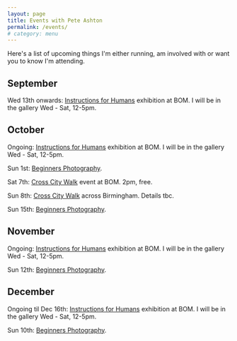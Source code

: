 ```yaml
---
layout: page
title: Events with Pete Ashton
permalink: /events/
# category: menu
---
```


Here's a list of upcoming things I'm either running, am involved with or want you to know I'm attending.


## September

Wed 13th onwards: [Instructions for Humans](http://art.peteashton.com/instructions-for-humans/) exhibition at BOM. I will be in the gallery Wed - Sat, 12-5pm.

## October

Ongoing: [Instructions for Humans](http://art.peteashton.com/instructions-for-humans/) exhibition at BOM. I will be in the gallery Wed - Sat, 12-5pm.

Sun 1st: [Beginners Photography](http://photo-school.co.uk/beginners-photography/).

Sat 7th: [Cross City Walk](http://xcw.org.uk) event at BOM. 2pm, free. 

Sun 8th: [Cross City Walk](http://xcw.org.uk) across Birmingham. Details tbc.

Sun 15th: [Beginners Photography](http://photo-school.co.uk/beginners-photography/).

## November

Ongoing: [Instructions for Humans](http://art.peteashton.com/instructions-for-humans/) exhibition at BOM. I will be in the gallery Wed - Sat, 12-5pm.

Sun 12th: [Beginners Photography](http://photo-school.co.uk/beginners-photography/).

## December 

Ongoing til Dec 16th: [Instructions for Humans](http://art.peteashton.com/instructions-for-humans/) exhibition at BOM. I will be in the gallery Wed - Sat, 12-5pm.

Sun 10th: [Beginners Photography](http://photo-school.co.uk/beginners-photography/).


